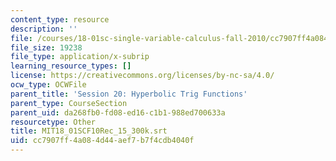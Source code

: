 ```yaml
---
content_type: resource
description: ''
file: /courses/18-01sc-single-variable-calculus-fall-2010/cc7907ff4a084d44aef7b7f4cdb4040f_MIT18_01SCF10Rec_15_300k.srt
file_size: 19238
file_type: application/x-subrip
learning_resource_types: []
license: https://creativecommons.org/licenses/by-nc-sa/4.0/
ocw_type: OCWFile
parent_title: 'Session 20: Hyperbolic Trig Functions'
parent_type: CourseSection
parent_uid: da268fb0-fd08-ed16-c1b1-988ed700633a
resourcetype: Other
title: MIT18_01SCF10Rec_15_300k.srt
uid: cc7907ff-4a08-4d44-aef7-b7f4cdb4040f
---
```

